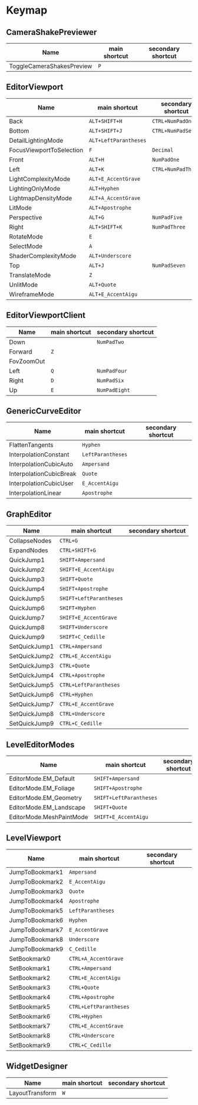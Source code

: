 # Keymap

## CameraShakePreviewer

Name | main shortcut | secondary shortcut
--- | --- | ---
ToggleCameraShakesPreview | `P` | 

## EditorViewport

Name | main shortcut | secondary shortcut
--- | --- | ---
Back | `ALT+SHIFT+H` | `CTRL+NumPadOne`
Bottom | `ALT+SHIFT+J` | `CTRL+NumPadSeven`
DetailLightingMode | `ALT+LeftParantheses` | 
FocusViewportToSelection | `F` | `Decimal`
Front | `ALT+H` | `NumPadOne`
Left | `ALT+K` | `CTRL+NumPadThree`
LightComplexityMode | `ALT+E_AccentGrave` | 
LightingOnlyMode | `ALT+Hyphen` | 
LightmapDensityMode | `ALT+A_AccentGrave` | 
LitMode | `ALT+Apostrophe` | 
Perspective | `ALT+G` | `NumPadFive`
Right | `ALT+SHIFT+K` | `NumPadThree`
RotateMode | `E` | 
SelectMode | `A` | 
ShaderComplexityMode | `ALT+Underscore` | 
Top | `ALT+J` | `NumPadSeven`
TranslateMode | `Z` | 
UnlitMode | `ALT+Quote` | 
WireframeMode | `ALT+E_AccentAigu` | 

## EditorViewportClient

Name | main shortcut | secondary shortcut
--- | --- | ---
Down |  | `NumPadTwo`
Forward | `Z` | 
FovZoomOut |  | 
Left | `Q` | `NumPadFour`
Right | `D` | `NumPadSix`
Up | `E` | `NumPadEight`

## GenericCurveEditor

Name | main shortcut | secondary shortcut
--- | --- | ---
FlattenTangents | `Hyphen` | 
InterpolationConstant | `LeftParantheses` | 
InterpolationCubicAuto | `Ampersand` | 
InterpolationCubicBreak | `Quote` | 
InterpolationCubicUser | `E_AccentAigu` | 
InterpolationLinear | `Apostrophe` | 

## GraphEditor

Name | main shortcut | secondary shortcut
--- | --- | ---
CollapseNodes | `CTRL+G` | 
ExpandNodes | `CTRL+SHIFT+G` | 
QuickJump1 | `SHIFT+Ampersand` | 
QuickJump2 | `SHIFT+E_AccentAigu` | 
QuickJump3 | `SHIFT+Quote` | 
QuickJump4 | `SHIFT+Apostrophe` | 
QuickJump5 | `SHIFT+LeftParantheses` | 
QuickJump6 | `SHIFT+Hyphen` | 
QuickJump7 | `SHIFT+E_AccentGrave` | 
QuickJump8 | `SHIFT+Underscore` | 
QuickJump9 | `SHIFT+C_Cedille` | 
SetQuickJump1 | `CTRL+Ampersand` | 
SetQuickJump2 | `CTRL+E_AccentAigu` | 
SetQuickJump3 | `CTRL+Quote` | 
SetQuickJump4 | `CTRL+Apostrophe` | 
SetQuickJump5 | `CTRL+LeftParantheses` | 
SetQuickJump6 | `CTRL+Hyphen` | 
SetQuickJump7 | `CTRL+E_AccentGrave` | 
SetQuickJump8 | `CTRL+Underscore` | 
SetQuickJump9 | `CTRL+C_Cedille` | 

## LevelEditorModes

Name | main shortcut | secondary shortcut
--- | --- | ---
EditorMode.EM_Default | `SHIFT+Ampersand` | 
EditorMode.EM_Foliage | `SHIFT+Apostrophe` | 
EditorMode.EM_Geometry | `SHIFT+LeftParantheses` | 
EditorMode.EM_Landscape | `SHIFT+Quote` | 
EditorMode.MeshPaintMode | `SHIFT+E_AccentAigu` | 

## LevelViewport

Name | main shortcut | secondary shortcut
--- | --- | ---
JumpToBookmark1 | `Ampersand` | 
JumpToBookmark2 | `E_AccentAigu` | 
JumpToBookmark3 | `Quote` | 
JumpToBookmark4 | `Apostrophe` | 
JumpToBookmark5 | `LeftParantheses` | 
JumpToBookmark6 | `Hyphen` | 
JumpToBookmark7 | `E_AccentGrave` | 
JumpToBookmark8 | `Underscore` | 
JumpToBookmark9 | `C_Cedille` | 
SetBookmark0 | `CTRL+A_AccentGrave` | 
SetBookmark1 | `CTRL+Ampersand` | 
SetBookmark2 | `CTRL+E_AccentAigu` | 
SetBookmark3 | `CTRL+Quote` | 
SetBookmark4 | `CTRL+Apostrophe` | 
SetBookmark5 | `CTRL+LeftParantheses` | 
SetBookmark6 | `CTRL+Hyphen` | 
SetBookmark7 | `CTRL+E_AccentGrave` | 
SetBookmark8 | `CTRL+Underscore` | 
SetBookmark9 | `CTRL+C_Cedille` | 

## WidgetDesigner

Name | main shortcut | secondary shortcut
--- | --- | ---
LayoutTransform | `W` | 

